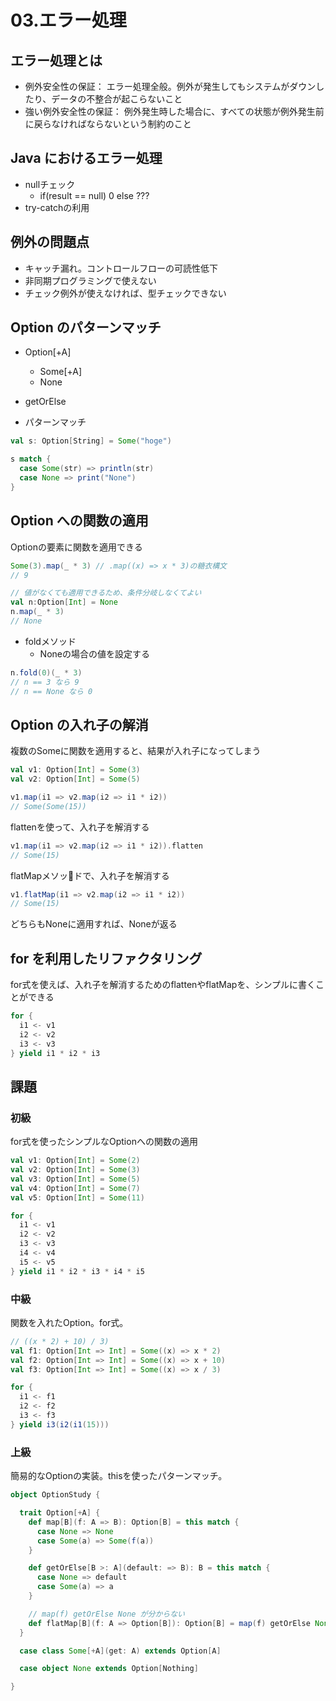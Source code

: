 # 03.エラー処理

## エラー処理とは

- 例外安全性の保証： エラー処理全般。例外が発生してもシステムがダウンしたり、データの不整合が起こらないこと
- 強い例外安全性の保証： 例外発生時した場合に、すべての状態が例外発生前に戻らなければならないという制約のこと

## Java におけるエラー処理

- nullチェック
  - if(result == null) 0 else ???
- try-catchの利用

## 例外の問題点

- キャッチ漏れ。コントロールフローの可読性低下
- 非同期プログラミングで使えない
- チェック例外が使えなければ、型チェックできない

## Option のパターンマッチ

- Option[+A]
  - Some[+A]
  - None

- getOrElse
- パターンマッチ

```scala
val s: Option[String] = Some("hoge")

s match {
  case Some(str) => println(str)
  case None => print("None")
}
```

## Option への関数の適用

Optionの要素に関数を適用できる

```scala
Some(3).map(_ * 3) // .map((x) => x * 3)の糖衣構文
// 9

// 値がなくても適用できるため、条件分岐しなくてよい
val n:Option[Int] = None
n.map(_ * 3)
// None
```

- foldメソッド
  - Noneの場合の値を設定する

```scala
n.fold(0)(_ * 3)
// n == 3 なら 9
// n == None なら 0
```

## Option の入れ子の解消

複数のSomeに関数を適用すると、結果が入れ子になってしまう

```scala
val v1: Option[Int] = Some(3)
val v2: Option[Int] = Some(5)

v1.map(i1 => v2.map(i2 => i1 * i2))
// Some(Some(15))
```

flattenを使って、入れ子を解消する

```scala
v1.map(i1 => v2.map(i2 => i1 * i2)).flatten
// Some(15)
```

flatMapメソッドで、入れ子を解消する

```scala
v1.flatMap(i1 => v2.map(i2 => i1 * i2))
// Some(15)
```

どちらもNoneに適用すれば、Noneが返る

## for を利用したリファクタリング

for式を使えば、入れ子を解消するためのflattenやflatMapを、シンプルに書くことができる

```scala
for {
  i1 <- v1
  i2 <- v2
  i3 <- v3
} yield i1 * i2 * i3
```

## 課題

### 初級

for式を使ったシンプルなOptionへの関数の適用

```scala
val v1: Option[Int] = Some(2)
val v2: Option[Int] = Some(3)
val v3: Option[Int] = Some(5)
val v4: Option[Int] = Some(7)
val v5: Option[Int] = Some(11)

for {
  i1 <- v1
  i2 <- v2
  i3 <- v3
  i4 <- v4
  i5 <- v5
} yield i1 * i2 * i3 * i4 * i5
```

### 中級

関数を入れたOption。for式。

```scala
// ((x * 2) + 10) / 3)
val f1: Option[Int => Int] = Some((x) => x * 2)
val f2: Option[Int => Int] = Some((x) => x + 10)
val f3: Option[Int => Int] = Some((x) => x / 3)

for {
  i1 <- f1
  i2 <- f2
  i3 <- f3
} yield i3(i2(i1(15)))
```

### 上級

簡易的なOptionの実装。thisを使ったパターンマッチ。

```scala
object OptionStudy {

  trait Option[+A] {
    def map[B](f: A => B): Option[B] = this match {
      case None => None
      case Some(a) => Some(f(a))
    }

    def getOrElse[B >: A](default: => B): B = this match {
      case None => default
      case Some(a) => a
    }

    // map(f) getOrElse None が分からない
    def flatMap[B](f: A => Option[B]): Option[B] = map(f) getOrElse None
  }

  case class Some[+A](get: A) extends Option[A]

  case object None extends Option[Nothing]

}
```